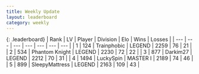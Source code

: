 ```yaml
---
title: Weekly Update
layout: leaderboard
category: weekly
---
```


{: .leaderboard}
| Rank | LV | Player | Division | Elo | Wins | Losses |
| --- | --- | --- | --- | --- | --- | --- |
| <span data-change="-">1</span> | 124 | <span title="ID: 744981">Trainphobic</span> | LEGEND | <span data-change="-">2259</span> | <span data-change="-">76</span> | <span data-change="-">21</span> |
| <span data-change="0">2</span> | 534 | <span title="ID: 742939">Phantom Knight</span> | LEGEND | <span data-change="221">2230</span> | <span data-change="68">72</span> | <span data-change="22">22</span> |
| <span data-change="0">3</span> | 877 | <span title="ID: 694036">Darkim27</span> | LEGEND | <span data-change="204">2212</span> | <span data-change="54">70</span> | <span data-change="26">31</span> |
| <span data-change="1">4</span> | 1494 | <span title="ID: 498412">LuckySpin</span> | MASTER I | <span data-change="228">2189</span> | <span data-change="67">74</span> | <span data-change="41">46</span> |
| <span data-change="16">5</span> | 899 | <span title="ID: 153129">SleepyMattress</span> | LEGEND | <span data-change="298">2163</span> | <span data-change="102">109</span> | <span data-change="40">43</span> |